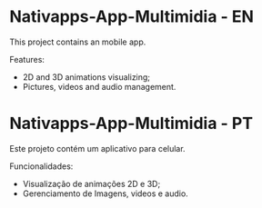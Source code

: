 # Nativapps-App-Multimidia - EN
This project contains an mobile app.

Features: 
  - 2D and 3D animations visualizing;
  - Pictures, videos and audio management.

# Nativapps-App-Multimidia - PT
Este projeto contém um aplicativo para celular.

Funcionalidades: 
  - Visualização de animações 2D e 3D;
  - Gerenciamento de Imagens, videos e audio.
